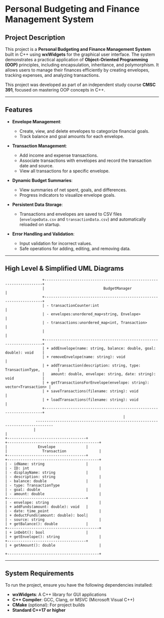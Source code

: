 # Personal Budgeting and Finance Management System

## **Project Description**
This project is a **Personal Budgeting and Finance Management System** built in C++ using **wxWidgets** for the graphical user interface. The system demonstrates a practical application of **Object-Oriented Programming (OOP)** principles, including encapsulation, inheritance, and polymorphism. It allows users to manage their finances efficiently by creating envelopes, tracking expenses, and analyzing transactions.

This project was developed as part of an independent study course **CMSC 391**, focused on mastering OOP concepts in C++.

---

## **Features**
- **Envelope Management**:
  - Create, view, and delete envelopes to categorize financial goals.
  - Track balance and goal amounts for each envelope.

- **Transaction Management**:
  - Add income and expense transactions.
  - Associate transactions with envelopes and record the transaction date and source.
  - View all transactions for a specific envelope.

- **Dynamic Budget Summaries**:
  - View summaries of net spent, goals, and differences.
  - Progress indicators to visualize envelope goals.

- **Persistent Data Storage**:
  - Transactions and envelopes are saved to CSV files (`envelopeData.csv` and `transactionData.csv`) and automatically reloaded on startup.

- **Error Handling and Validation**:
  - Input validation for incorrect values.
  - Safe operations for adding, editing, and removing data.

---
## **High Level & Simplified UML Diagrams**
                     +---------------------------------------------------------------------+
                     |                           BudgetManager                             |
                     +---------------------------------------------------------------------+
                     | - transactionCounter:int                                            |
                     | - envelopes:unordered_map<string, Envelope>                         |
                     | - transactions:unordered_map<int, Transaction>                      |
                     |                                                                     |
                     +---------------------------------------------------------------------+
                     | + addEnvelope(name: string, balance: double, goal: double): void    |
                     | + removeEnvelope(name: string): void                                |
                     | + addTransaction(description: string, type: TransactionType,        |
                     |   amount: double, envelope: string, date: string): void             |
                     | + getTransactionsForEnvelope(envelope: string): vector<Transaction> |
                     | + saveTransactions(filename: string): void                          |
                     | + loadTransactions(filename: string): void                          |
                     +---------------------------------------------------------------------+
                                                          |      
                  ------------------------------------------------------------------------------
                 |                                                                              |
    +------------------------------------+                                    +------------------------------------------+
    |              Envelope              |                                    |                Transaction               |
    +------------------------------------+                                    +------------------------------------------+
    | - idName: string                   |                                    | - ID: int                                |
    | - displayName: string              |                                    | - description: string                    |
    | - balance: double                  |                                    | - type: TransactionType                  |
    | - goal: double                     |                                    | - amount: double                         |
    +------------------------------------+                                    | - envelope: string                       |
    | + addFunds(amount: double): void   |                                    | - date: time_point                       |
    | + deductFunds(amount: double): bool|                                    | - source: string                         |
    | + getBalance(): double             |                                    +------------------------------------------+
    | + inDebt(): bool                   |                                    | + getEnvelope(): string                  |
    +------------------------------------+                                    | + getAmount(): double                    |
                                                                              +------------------------------------------+
---

## **System Requirements**
To run the project, ensure you have the following dependencies installed:

- **wxWidgets**: A C++ library for GUI applications
- **C++ Compiler**: GCC, Clang, or MSVC (Microsoft Visual C++)
- **CMake** (optional): For project builds
- **Standard C++17 or higher**


